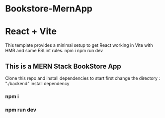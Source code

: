 # Bookstore-MernApp
# React + Vite

This template provides a minimal setup to get React working in Vite with HMR and some ESLint rules.
npm i 
npm run dev

## This is a MERN Stack BookStore App
 Clone this repo and install dependencies to start
 first change the directory : "./backend"
 install dependency
 ###  npm i 
 ###  npm run dev 
